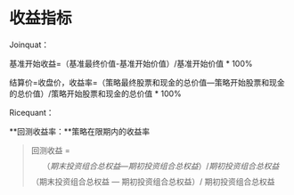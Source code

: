 # 收益指标

Joinquat：

基准开始收益=（基准最终价值-基准开始价值）/基准开始价值 \* 100%

结算价=收盘价，收益率=（策略最终股票和现金的总价值—策略开始股票和现金的总价值）/策略开始股票和现金的总价值 \* 100%

Ricequant：

**回测收益率：**策略在限期内的收益率

> 回测收益 = $$（期末投资组合总权益 — 期初投资组合总权益）/期初投资组合总权益$$（期末投资组合总权益 — 期初投资组合总权益）/ 期初投资组合总权益



